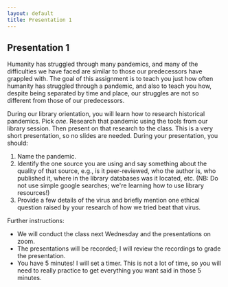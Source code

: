 ```yaml
---
layout: default
title: Presentation 1
---
```


## Presentation 1

Humanity has struggled through many pandemics, and many of the difficulties we have faced are similar to those our predecessors have grappled with. The goal of this assignment is to teach you just how often humanity has struggled through a pandemic, and also to teach you how, despite being separated by time and place, our struggles are not so different from those of our predecessors. 

During our library orientation, you will learn how to research historical pandemics. Pick *one*. Research that pandemic using the tools from our library session. Then present on that research to the class. This is a very short presentation, so no slides are needed. During your presentation, you should: 

1. Name the pandemic. 
2. Identify the one source you are using and say something about the quality of that source, e.g., is it peer-reviewed, who the author is, who published it, where in the library databases was it located, etc. (NB: Do not use simple google searches; we're learning how to use library resources!)
3. Provide a few details of the virus and briefly mention one ethical question raised by your research of how we tried beat that virus.  

Further instructions: 

+ We will conduct the class next Wednesday and the presentations on zoom. 
+ The presentations will be recorded; I will review the recordings to grade the presentation.  
+ You have 5 minutes! I will set a timer. This is not a lot of time, so you will need to really practice to get everything you want said in those 5 minutes. 